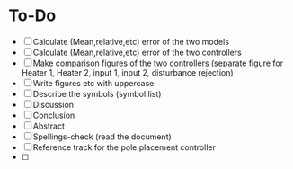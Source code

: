 # To-Do

- [ ] Calculate (Mean,relative,etc) error of the two models
- [ ] Calculate (Mean,relative,etc) error of the two controllers
- [ ] Make comparison figures of the two controllers (separate figure for Heater 1, Heater 2, input 1, input 2, disturbance rejection)
- [ ] Write figures etc with uppercase
- [ ] Describe the symbols (symbol list)
- [ ] Discussion
- [ ] Conclusion
- [ ] Abstract
- [ ] Spellings-check (read the document)
- [ ] Reference track for the pole placement controller
- [ ] 

